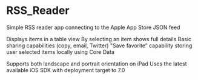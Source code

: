 RSS_Reader
==========

Simple RSS reader app connecting to the Apple App Store JSON feed

Displays items in a table view
By selecting an item shows full details
Basic sharing capabilities (copy, email, Twitter)
"Save favorite” capability storing user selected items locally using Core Data

Supports both landscape and portrait orientation on iPad
Uses the latest available iOS SDK with deployment target to 7.0

